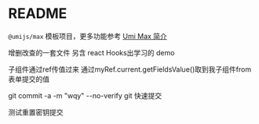 # README

`@umijs/max` 模板项目，更多功能参考 [Umi Max 简介](https://next.umijs.org/zh-CN/docs/max/introduce)


增删改查的一套文件 另含 react Hooks出学习的 demo

子组件通过ref传值过来 通过myRef.current.getFieldsValue()取到我子组件from表单提交的值


git commit -a -m "wqy" --no-verify
git 快速提交
 
 测试重置密钥提交